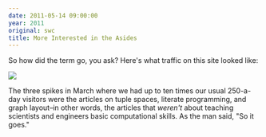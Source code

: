 ```yaml
---
date: 2011-05-14 09:00:00
year: 2011
original: swc
title: More Interested in the Asides
---
```

<p>So how did the term go, you ask?  Here's what traffic on this site looked like:</p>
<p><img src="{{'/files/2011/05/temp.png' | relative_url}}" class="centered"></p>
<p>The three spikes in March where we had up to ten times our usual 250-a-day visitors were the articles on tuple spaces, literate programming, and graph layout–in other words, the articles that <em>weren't</em> about teaching scientists and engineers basic computational skills. As the man said, "So it goes."</p>
